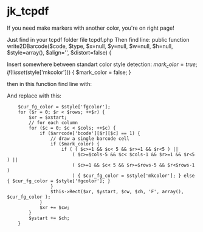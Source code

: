 # jk_tcpdf
If you need make markers with another color, you're on right page!

Just find in your tcpdf folder file tcpdf.php
Then find line:
public function write2DBarcode($code, $type, $x=null, $y=null, $w=null, $h=null, $style=array(), $align='', $distort=false) {

Insert somewhere between standart color style detection:
$mark_color = true;
if (!isset($style['mkcolor'])) {
		$mark_color = false;
}

then in this function find line with:



And replace with this:

		$cur_fg_color = $style['fgcolor'];
		for ($r = 0; $r < $rows; ++$r) {
			$xr = $xstart;
			// for each column
			for ($c = 0; $c < $cols; ++$c) {
				if ($arrcode['bcode'][$r][$c] == 1) {
					// draw a single barcode cell
					if ($mark_color) {
						if ( ( $c>=1 && $c< 5 && $r>=1 && $r<5 ) || 
							( $c>=$cols-5 && $c< $cols-1 && $r>=1 && $r<5 ) ||
							( $c>=1 && $c< 5 && $r>=$rows-5 && $r<$rows-1 )
							) { $cur_fg_color = $style['mkcolor']; } else { $cur_fg_color = $style['fgcolor']; }
					}
					$this->Rect($xr, $ystart, $cw, $ch, 'F', array(), $cur_fg_color );
				}
				$xr += $cw;
			}
			$ystart += $ch;
		}
